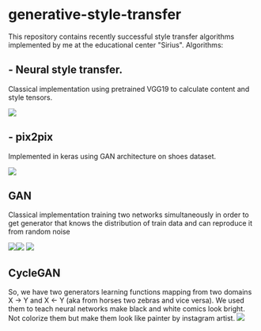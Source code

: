 # generative-style-transfer
This repository contains recently successful style transfer algorithms implemented by me at the educational center "Sirius". Algorithms:
## - Neural style transfer. 
Classical implementation using pretrained VGG19 to calculate content and style tensors.

![](https://sun9-62.userapi.com/c858328/v858328638/1c6fb2/l8EIxwJ5Fkw.jpg)
## - pix2pix
Implemented in keras using GAN architecture on shoes dataset.

 ![](https://sun9-51.userapi.com/c858328/v858328638/1c6fbc/3-Wgspo8UO0.jpg)
## GAN
Classical implementation training two networks simultaneously in order to get generator that knows the distribution of train data and can reproduce it from random noise

![](https://sun9-6.userapi.com/c858328/v858328638/1c7033/pdllMeHy3tk.jpg)![](https://sun9-33.userapi.com/c858328/v858328638/1c703a/9jOmROx4ymA.jpg)
![](https://sun9-2.userapi.com/c858328/v858328638/1c7041/v_hvy-fGuiU.jpg)

## CycleGAN

So, we have two generators learning functions mapping from two domains X -> Y and X <- Y (aka from horses two zebras and vice versa). We used them to teach neural networks make black and white comics look bright. Not colorize them but make them look like painter by instagram artist.
![](https://sun9-19.userapi.com/c858328/v858328638/1c6fc4/BzqXZTh-bBo.jpg)
